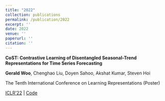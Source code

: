 ```yaml
---
title: "2022"
collection: publications
permalink: /publication/2022
excerpt: ''
date: 2022
venue: ''
paperurl: ''
citation: ''
---
```

**CoST: Contrastive Learning of Disentangled Seasonal-Trend Representations for Time Series Forecasting** 

**Gerald Woo**, Chenghao Liu, Doyen Sahoo, Akshat Kumar, Steven Hoi

The Tenth International Conference on Learning Representations (Poster)

[ICLR'22](https://openreview.net/forum?id=PilZY3omXV2) | [Code]()